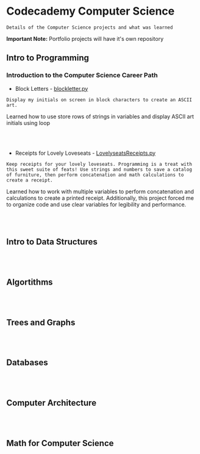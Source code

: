 # Codecademy Computer Science 
`Details of the Computer Science projects and what was learned`

**Important Note:** Portfolio projects will have it's own repository 

## Intro to Programming

### Introduction to the Computer Science Career Path
- Block Letters - [blockletter.py](https://github.com/lev2pr0/codecademy-computerscience-projects/blob/main/blockletter.py)

`Display my initials on screen in block characters to create an ASCII art.`

Learned how to use store rows of strings in variables and display ASCII art initials using loop

<br><br/>

- Receipts for Lovely Loveseats - [LovelyseatsReceipts.py](https://github.com/lev2pr0/codecademy-computerscience-projects/blob/main/LovelyseatsReceipts.py)
  
`Keep receipts for your lovely loveseats. Programming is a treat with this sweet suite of feats! Use strings and numbers to save a catalog of furniture, then perform concatenation and math calculations to create a receipt.`

Learned how to work with multiple variables to perform concatenation and calculations to create a printed receipt. Additionally, this project forced me to organize code and use clear variables for legibility and performance.

<br><br/>
## Intro to Data Structures

<br><br/>
## Algortithms 

<br><br/>
## Trees and Graphs

<br><br/>
## Databases

<br><br/>
## Computer Architecture 

<br><br/>
## Math for Computer Science


